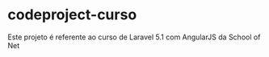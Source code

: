 # codeproject-curso
Este projeto é referente ao curso de Laravel 5.1 com AngularJS da School of Net
